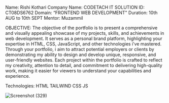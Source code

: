 Name: Rishi Kothari
Company Name: CODETACH IT SOLUTION
ID: CT08DS6762
Domain: “FRONTEND WEB DEVELOPMENT"
Duration: 10th AUG to 10th SEPT
Mentor: Muzammil

OBJECTIVE:
The objective of the portfolio is to present a comprehensive and visually appealing showcase of my projects, skills, and achievements in web development.
It serves as a personal brand platform, highlighting your expertise in HTML, CSS, JavaScript, and other technologies i’ve mastered.
Through your portfolio, i aim to attract potential employers or clients by demonstrating my ability to design and develop unique, responsive, and user-friendly websites. 
Each project within the portfolio is crafted to reflect my creativity, attention to detail, and commitment to delivering high-quality work, making it easier for viewers to understand your capabilities and experience.

Technologies:
HTML
TAILWIND CSS
JS


![Screenshot (329)](https://github.com/user-attachments/assets/36843169-d83d-4932-8477-fa26558dff19)

